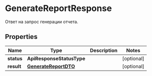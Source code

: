 

# GenerateReportResponse

Ответ на запрос генерации отчета.

## Properties

Name | Type | Description | Notes
------------ | ------------- | ------------- | -------------
**status** | **ApiResponseStatusType** |  |  [optional]
**result** | [**GenerateReportDTO**](GenerateReportDTO.md) |  |  [optional]




